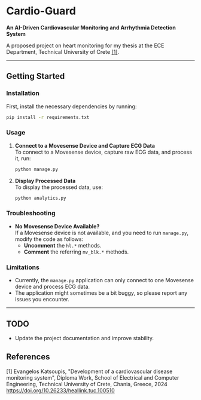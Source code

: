 
# Cardio-Guard
**An AI-Driven Cardiovascular Monitoring and Arrhythmia Detection System**

A proposed project on heart monitoring for my thesis at the ECE Department, Technical University of Crete [[1]](#1).

---

## Getting Started

### Installation
First, install the necessary dependencies by running:

```bash
pip install -r requirements.txt
```

### Usage

1. **Connect to a Movesense Device and Capture ECG Data**  
   To connect to a Movesense device, capture raw ECG data, and process it, run:

   ```bash
   python manage.py
   ```

2. **Display Processed Data**  
   To display the processed data, use:

   ```bash
   python analytics.py
   ```

### Troubleshooting

- **No Movesense Device Available?**  
  If a Movesense device is not available, and you need to run `manage.py`, modify the code as follows:
  - **Uncomment** the `hl.*` methods.
  - **Comment** the referring `mv_blk.*` methods.

### Limitations

- Currently, the `manage.py` application can only connect to one Movesense device and process ECG data.
- The application might sometimes be a bit buggy, so please report any issues you encounter.

---

## TODO
- Update the project documentation and improve stability.

## References
<a id="1">[1]</a> 
Evangelos Katsoupis, "Development of a cardiovascular disease monitoring system", Diploma Work, School of Electrical and Computer Engineering, Technical University of Crete, Chania, Greece, 2024 https://doi.org/10.26233/heallink.tuc.100510
